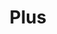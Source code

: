 ---
title: Plus
tags: ["plus", "add", "create", "expand", "sum", "increase", "positive"]
icon: plus
svg: '<svg xmlns="http://www.w3.org/2000/svg" width="24" height="24" fill="none" viewBox="0 0 24 24" stroke-width="1.5" stroke-linecap="round" stroke-linejoin="round" stroke="currentColor"><path d="M18 12h-6m0 0H6m6 0V6m0 6v6"/></svg>'
---